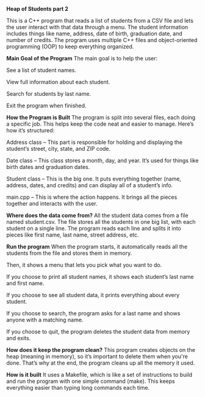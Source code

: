 **Heap of Students part 2** 

This is a C++ program that reads a list of students from a CSV file and lets the user interact with that data through a menu. The student information includes things like name, address, date of birth, graduation date, and number of credits. The program uses multiple C++ files and object-oriented programming (OOP) to keep everything organized.

**Main Goal of the Program**
The main goal is to help the user:

See a list of student names.

View full information about each student.

Search for students by last name.

Exit the program when finished.

**How the Program is Built**
The program is split into several files, each doing a specific job. This helps keep the code neat and easier to manage. Here’s how it’s structured:

Address class – This part is responsible for holding and displaying the student’s street, city, state, and ZIP code.

Date class – This class stores a month, day, and year. It’s used for things like birth dates and graduation dates.

Student class – This is the big one. It puts everything together (name, address, dates, and credits) and can display all of a student’s info.

main.cpp – This is where the action happens. It brings all the pieces together and interacts with the user.

 **Where does the data come from?**
All the student data comes from a file named student.csv. The file stores all the students in one big list, with each student on a single line. The program reads each line and splits it into pieces like first name, last name, street address, etc.

**Run the program**
When the program starts, it automatically reads all the students from the file and stores them in memory.

Then, it shows a menu that lets you pick what you want to do.

If you choose to print all student names, it shows each student’s last name and first name.

If you choose to see all student data, it prints everything about every student.

If you choose to search, the program asks for a last name and shows anyone with a matching name.

If you choose to quit, the program deletes the student data from memory and exits.

**How does it keep the program clean?**
This program creates objects on the heap (meaning in memory), so it’s important to delete them when you're done. That’s why at the end, the program cleans up all the memory it used.

**How is it built**
It uses a Makefile, which is like a set of instructions to build and run the program with one simple command (make). This keeps everything easier than typing long commands each time.
